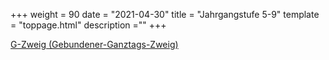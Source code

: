 +++
weight = 90
date = "2021-04-30"
title = "Jahrgangstufe 5-9"
template = "toppage.html"
description =""
+++

[G-Zweig (Gebundener-Ganztags-Zweig)](/schullebenseiten/g-zweig)